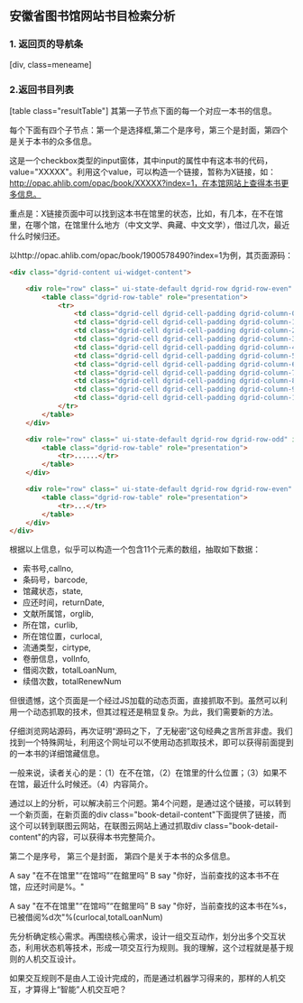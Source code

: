 ## 安徽省图书馆网站书目检索分析

### 1. 返回页的导航条

[div, class=meneame]

### 2.返回书目列表

[table class="resultTable"] 其第一子节点<tbody>下面的每一个<tr>对应一本书的信息。

每个<tr>下面有四个子节点<td>：第一个<TD>是选择框,第二个<TD>是序号，第三个<TD>是封面，第四个<TD>是关于本书的众多信息。



这是一个checkbox类型的input窗体，其中input的属性中有这本书的代码，value="XXXXX"。利用这个value，可以构造一个链接，暂称为X链接，如：http://opac.ahlib.com/opac/book/XXXXX?index=1，在本馆网站上查得本书更多信息。

重点是：X链接页面中可以找到这本书在馆里的状态，比如，有几本，在不在馆里，在哪个馆，在馆里什么地方（中文文学、典藏、中文文学），借过几次，最近什么时候归还。

以http://opac.ahlib.com/opac/book/1900578490?index=1为例，其页面源码：

```html
<div class="dgrid-content ui-widget-content">

	<div role="row" class=" ui-state-default dgrid-row dgrid-row-even" id="holdingGrid-row-undefined">
		<table class="dgrid-row-table" role="presentation">
			<tr>
				<td class="dgrid-cell dgrid-cell-padding dgrid-column-0 field-callno" role="gridcell">I266/1057/2018</td>
				<td class="dgrid-cell dgrid-cell-padding dgrid-column-1 field-barcode" role="gridcell">2642404</td>
				<td class="dgrid-cell dgrid-cell-padding dgrid-column-2 field-state" role="gridcell">借出</td>
				<td class="dgrid-cell dgrid-cell-padding dgrid-column-3 field-returnDate" role="gridcell">2019-12-31</td>
				<td class="dgrid-cell dgrid-cell-padding dgrid-column-4 field-orglib" role="gridcell">安徽省馆</td>
				<td class="dgrid-cell dgrid-cell-padding dgrid-column-5 field-curlib" role="gridcell">安徽省馆</td>
				<td class="dgrid-cell dgrid-cell-padding dgrid-column-6 field-curlocal" role="gridcell">文学室</td>
				<td class="dgrid-cell dgrid-cell-padding dgrid-column-7 field-cirtype" role="gridcell">中文文学</td>
				<td class="dgrid-cell dgrid-cell-padding dgrid-column-8 field-volInfo" role="gridcell"></td>
				<td class="dgrid-cell dgrid-cell-padding dgrid-column-9 field-totalLoanNum" role="gridcell">2</td>
				<td class="dgrid-cell dgrid-cell-padding dgrid-column-10 field-totalRenewNum" role="gridcell">0</td>
			</tr>
		</table>
	</div>

	<div role="row" class=" ui-state-default dgrid-row dgrid-row-odd" id="holdingGrid-row-undefined">
		<table class="dgrid-row-table" role="presentation">
			<tr>......</tr>
		</table>
	</div>

	<div role="row" class=" ui-state-default dgrid-row dgrid-row-even" id="holdingGrid-row-undefined">
		<table class="dgrid-row-table" role="presentation">
			<tr>...</tr>
		</table>
	</div>
</div>
```
根据以上信息，似乎可以构造一个包含11个元素的数组，抽取如下数据：

+ 索书号,callno,
+ 条码号，barcode,
+ 馆藏状态，state,
+ 应还时间，returnDate,
+ 文献所属馆，orglib,
+ 所在馆，curlib,
+ 所在馆位置，curlocal,
+ 流通类型，cirtype,
+ 卷册信息，volInfo,
+ 借阅次数，totalLoanNum,
+ 续借次数，totalRenewNum

但很遗憾，这个页面是一个经过JS加载的动态页面，直接抓取不到。虽然可以利用一个动态抓取的技术，但其过程还是稍显复杂。为此，我们需要新的方法。

仔细浏览网站源码，再次证明“源码之下，了无秘密”这句经典之言所言非虚。我们找到一个特殊网址，利用这个网址可以不使用动态抓取技术，即可以获得前面提到的一本书的详细馆藏信息。


一般来说，读者关心的是：（1）在不在馆，（2）在馆里的什么位置；（3）如果不在馆，最近什么时候还。（4）内容简介。

通过以上的分析，可以解决前三个问题。第4个问题，是通过这个链接，可以转到一个新页面，在新页面的div class="book-detail-content"下面提供了<a>链接，而这个<a>可以转到联图云网站，在联图云网站上通过抓取div class="book-detail-content"的内容，可以获得本书完整简介。

第二个<TD>是序号，
第三个<TD>是封面，
第四个<TD>是关于本书的众多信息。


A say "在不在馆里"“在馆吗”“在錧里吗”
B say "你好，当前查找的这本书不在馆，应还时间是%。"

A say "在不在馆里"“在馆吗”“在錧里吗”
B say "你好，当前查找的这本书在%s，已被借阅%d次"%(curlocal,totalLoanNum)


先分析确定核心需求。再围绕核心需求，设计一组交互动作，划分出多个交互状态，利用状态机等技术，形成一项交互行为规则。我的理解，这个过程就是基于规则的人机交互设计。

如果交互规则不是由人工设计完成的，而是通过机器学习得来的，那样的人机交互，才算得上“智能”人机交互吧？






